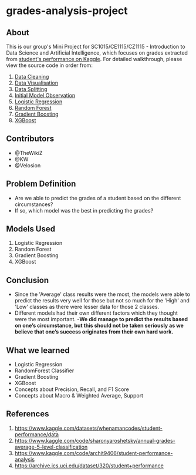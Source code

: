 # grades-analysis-project
## About
This is our group's Mini Project for SC1015/CE1115/CZ1115 - Introduction to Data Science and Artificial Intelligence, which focuses on grades extracted from [student's performance on Kaggle](https://www.kaggle.com/datasets/whenamancodes/student-performance/data). For detailed walkthrough, please view the source code in order from:
1. [Data Cleaning](https://github.com/TheWikiZ/grades-analysis-project/blob/main/Data%20Cleaning%20.ipynb)
2. [Data Visualisation](https://github.com/TheWikiZ/grades-analysis-project/blob/main/Data-Visualisation.ipynb)
3. [Data Splitting](https://github.com/TheWikiZ/grades-analysis-project/blob/main/Data-Splitting.ipynb)
4. [Initial Model Observation](https://github.com/TheWikiZ/grades-analysis-project/blob/main/Initial-Model-Observation.ipynb)
5. [Logistic Regression](https://github.com/TheWikiZ/grades-analysis-project/blob/main/Logistic-Regression.ipynb)
6. [Random Forest](https://github.com/TheWikiZ/grades-analysis-project/blob/main/Random-Forest.ipynb)
7. [Gradient Boosting](https://github.com/TheWikiZ/grades-analysis-project/blob/main/Gradient-Boosting.ipynb)
8. [XGBoost](https://github.com/TheWikiZ/grades-analysis-project/blob/main/XGB-Model.ipynb)
## Contributors
- @TheWikiZ
- @KW
- @Velosion

## Problem Definition
- Are we able to predict the grades of a student based on the different circumstances?
- If so, which model was the best in predicting the grades?

## Models Used
  1. Logistic Regression
  2. Random Forest
  3. Gradient Boosting
  4. XGBoost

## Conclusion 
- Since the 'Average' class results were the most, the models were able to predict the results very well for those but not so much for the 'High' and 'Low' classes as there were lesser data for those 2 classes.
- Different models had their own different factors which they thought were the most important.
-**We did manage to predict the results based on one’s circumstance, but this should not be taken seriously as we believe that one’s success originates from their own hard work.**


## What we learned
- Logistic Regression
- RandomForest Classifier
- Gradient Boosting
- XGBoost
- Concepts about Precision, Recall, and F1 Score
- Concepts about Macro & Weighted Average, Support

## References
1. <https://www.kaggle.com/datasets/whenamancodes/student-performance/data>
2. <https://www.kaggle.com/code/sharonyaroshetsky/annual-grades-average-5-level-classification>
3. <https://www.kaggle.com/code/archit9406/student-performance-analysis>
4. <https://archive.ics.uci.edu/dataset/320/student+performance>
